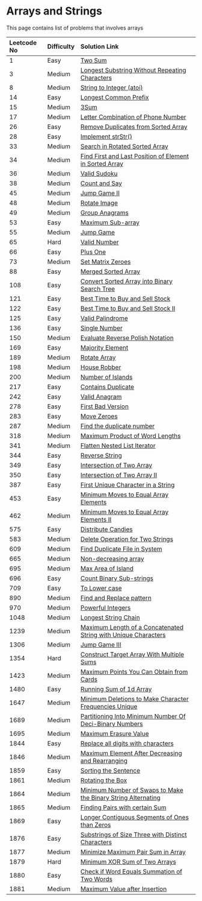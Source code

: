 # Arrays and Strings

This page contains list of problems that involves arrays

| Leetcode No | Difficulty | Solution Link |
| :--- | :--- | :--- |
| 1 | Easy | [Two Sum](../leetcode-easy/leetcode-1-two-sum.md) |
| 3 | Medium | [Longest Substring Without Repeating Characters](../leetcode-medium/leetcode-3-longest-substring-without-repeating-characters.md) |
| 8 | Medium | [String to Integer \(atoi\)](../leetcode-medium/leetcode-8-string-to-integer-atoi.md) |
| 14 | Easy | [Longest Common Prefix](../leetcode-medium/leetcode-14-longest-common-prefix.md) |
| 15 | Medium | [3Sum](../leetcode-medium/leetcode-15-3sum.md) |
| 17 | Medium | [Letter Combination of Phone Number](../leetcode-medium/leetcode-17-letter-combinations-of-a-phone-number.md) |
| 26 | Easy | [Remove Duplicates from Sorted Array](../leetcode-easy/leetcode-26-remove-duplicates-from-sorted-array.md) |
| 28 | Easy | [Implement strStr\(\)](../leetcode-easy/leetcode-28-implement-strstr.md) |
| 33 | Medium | [Search in Rotated Sorted Array](../leetcode-medium/leetcode-33-search-in-rotated-sorted-array.md) |
| 34 | Medium | [Find First and Last Position of Element in Sorted Array](../leetcode-medium/leetcode-34-find-first-and-last-position-of-element-in-sorted-array.md) |
| 36 | Medium | [Valid Sudoku](../leetcode-medium/leetcode-36-valid-sudoku.md) |
| 38 | Medium | [Count and Say](../leetcode-medium/leetcode-38-count-and-say.md) |
| 45 | Medium | [Jump Game II](../leetcode-medium/leetcode-45-jump-game-ii.md) |
| 48 | Medium | [Rotate Image](../leetcode-medium/leetcode-48-rotate-image.md) |
| 49 | Medium | [Group Anagrams](../leetcode-medium/leetcode-49-group-anagrams.md) |
| 53 | Easy | [Maximum Sub-array](../leetcode-easy/leetcode-53-maximum-subarray.md) |
| 55 | Medium | [Jump Game](../leetcode-medium/leetcode-55-jump-game.md) |
| 65 | Hard | [Valid Number](../leetcode-hard/leetcode-65-valid-number.md) |
| 66 | Easy | [Plus One](../leetcode-easy/leetcode-66-plus-one.md) |
| 73 | Medium | [Set Matrix Zeroes](../leetcode-medium/leetcode-73-set-matrix-zeroes.md) |
| 88 | Easy | [Merged Sorted Array](../leetcode-easy/leetcode-88-merge-sorted-array.md) |
| 108 | Easy | [Convert Sorted Array into Binary Search Tree](../leetcode-easy/leetcode-108-convert-sorted-array-to-binary-search-tree.md) |
| 121 | Easy | [Best Time to Buy and Sell Stock](../leetcode-easy/leetcode-121-best-time-to-buy-and-sell-stock.md) |
| 122 | Easy | [Best Time to Buy and Sell Stock II](../leetcode-easy/leetcode-122-best-time-to-buy-and-sell-stock-ii.md) |
| 125 | Easy | [Valid Palindrome](../leetcode-easy/leetcode-125-valid-palindrome.md) |
| 136 | Easy | [Single Number](../leetcode-easy/leetcode-136-single-number.md) |
| 150 | Medium | [Evaluate Reverse Polish Notation](../leetcode-medium/leetcode-150-evaluate-reverse-polish-notation.md) |
| 169 | Easy | [Majority Element](../leetcode-easy/leetcode-169-majority-element.md) |
| 189 | Medium | [Rotate Array](../leetcode-medium/leetcode-189-rotate-array.md) |
| 198 | Medium | [House Robber](../leetcode-medium/leetcode-198-house-robber.md) |
| 200 | Medium | [Number of Islands](../leetcode-medium/leetcode-200-number-of-islands.md) |
| 217 | Easy | [Contains Duplicate](../leetcode-easy/leetcode-217-contains-duplicate.md) |
| 242 | Easy | [Valid Anagram](../leetcode-easy/leetcode-242-valid-anagram.md) |
| 278 | Easy | [First Bad Version](../leetcode-easy/leetcode-278-first-bad-version.md) |
| 283 | Easy | [Move Zeroes](../leetcode-easy/leetcode-283-move-zeroes.md) |
| 287 | Medium | [Find the duplicate number](../leetcode-medium/leetcode-287-find-the-duplicate-number.md) |
| 318 | Medium | [Maximum Product of Word Lengths](../leetcode-medium/leetcode-318-maximum-product-of-word-lengths.md) |
| 341 | Medium | [Flatten Nested List Iterator](../leetcode-medium/leetcode-341-flatten-nested-list-iterator.md) |
| 344 | Easy | [Reverse String](../leetcode-easy/leetcode-344-reverse-string.md) |
| 349 | Easy | [Intersection of Two Array](../leetcode-easy/leetcode-349-intersection-of-two-arrays.md) |
| 350 | Easy | [Intersection of Two Array II](../leetcode-easy/leetcode-350-intersection-of-two-array-ii.md) |
| 387 | Easy | [First Unique Character in a String](../leetcode-easy/leetcode-387-first-unique-character-in-a-string.md) |
| 453 | Easy | [Minimum Moves to Equal Array Elements](../leetcode-easy/leetcode-453-minimum-moves-to-equal-array-elements.md) |
| 462 | Medium | [Minimum Moves to Equal Array Elements II](../leetcode-medium/leetcode-462-minimum-moves-to-equal-array-elements-ii.md) |
| 575 | Easy | [Distribute Candies](../leetcode-easy/leetcode-575-distribute-candies.md) |
| 583 | Medium | [Delete Operation for Two Strings](../leetcode-medium/leetcode-583-delete-operation-for-two-strings.md) |
| 609 | Medium | [Find Duplicate File in System](../leetcode-medium/leetcode-609-find-duplicate-file-in-system.md) |
| 665 | Medium | [Non-decreasing array](../leetcode-medium/leetcode-665-non-decreasing-array.md) |
| 695 | Medium | [Max Area of Island](../leetcode-medium/leetcode-695-max-area-of-island.md) |
| 696 | Easy | [Count Binary Sub-strings](../leetcode-easy/leetcode-696-count-binary-sub-strings.md) |
| 709 | Easy | [To Lower case](../leetcode-easy/leetcode-709-to-lower-case.md) |
| 890 | Medium | [Find and Replace pattern](../leetcode-medium/leetcode-890-find-and-replace-pattern.md) |
| 970 | Medium | [Powerful Integers](../leetcode-medium/leetcode-970-powerful-integers.md) |
| 1048 | Medium | [Longest String Chain](../leetcode-medium/leetcode-1048-longest-string-chain.md) |
| 1239 | Medium | [Maximum Length of a Concatenated String with Unique Characters](../leetcode-medium/leetcode-1239-maximum-length-of-a-concatenated-string-with-unique-characters.md) |
| 1306 | Medium | [Jump Game III](../leetcode-medium/leetcode-1306-jump-game-iii.md) |
| 1354 | Hard  | [Construct Target Array With Multiple Sums](../leetcode-hard/leetcode-1354-construct-target-array-with-multiple-sums.md) |
| 1423 | Medium | [Maximum Points You Can Obtain from Cards](../leetcode-medium/leetcode-1423-maximum-points-you-can-obtain-from-cards.md) |
| 1480 | Easy | [Running Sum of 1d Array](../leetcode-easy/leetcode-1480-running-sum-of-1d-array.md) |
| 1647 | Medium | [Minimum Deletions to Make Character Frequencies Unique](../leetcode-medium/leetcode-1647-minimum-deletions-to-make-character-frequencies-unique.md) |
| 1689 | Medium | [Partitioning Into Minimum Number Of Deci-Binary Numbers](../leetcode-medium/leetcode-1689-partitioning-into-minimum-number-of-deci-binary-numbers.md) |
| 1695 | Medium | [Maximum Erasure Value](../leetcode-medium/leetcode-1695-maximum-erasure-value.md) |
| 1844 | Easy | [Replace all digits with characters](../leetcode-easy/leetcode-1844-replace-all-digits-with-characters.md) |
| 1846 | Medium | [Maximum Element After Decreasing and Rearranging](../leetcode-medium/leetcode-1846-maximum-element-after-decreasing-and-rearranging.md) |
| 1859 | Easy | [Sorting the Sentence](../leetcode-easy/leetcode-1859-sorting-the-sentence.md) |
| 1861 | Medium | [Rotating the Box](../leetcode-medium/leetcode-1861-rotating-the-box.md) |
| 1864 | Medium | [Minimum Number of Swaps to Make the Binary String Alternating](../leetcode-medium/leetcode-1864-minimum-number-of-swaps-to-make-the-binary-string-alternating.md) |
| 1865 | Medium | [Finding Pairs with certain Sum](../leetcode-medium/leetcode-1865-finding-pairs-with-a-certain-sum.md) |
| 1869 | Easy | [Longer Contiguous Segments of Ones than Zeros](../leetcode-hard/leetcode-1869-longer-contiguous-segments-of-ones-than-zeros.md) |
| 1876 | Easy | [Substrings of Size Three with Distinct Characters](../leetcode-easy/leetcode-1876-substrings-of-size-three-with-distinct-characters.md) |
| 1877 | Medium | [Minimize Maximum Pair Sum in Array](../leetcode-medium/leetcode-1877-minimize-maximum-pair-sum-in-array.md) |
| 1879 | Hard | [Minimum XOR Sum of Two Arrays](../leetcode-hard/leetcode-1879-minimum-xor-sum-of-two-arrays.md) |
| 1880 | Easy | [Check if Word Equals Summation of Two Words](../leetcode-easy/leetcode-1880-check-if-word-equals-summation-of-two-words.md) |
| 1881 | Medium | [Maximum Value after Insertion](../leetcode-medium/leetcode-1881-maximum-value-after-insertion.md) |



